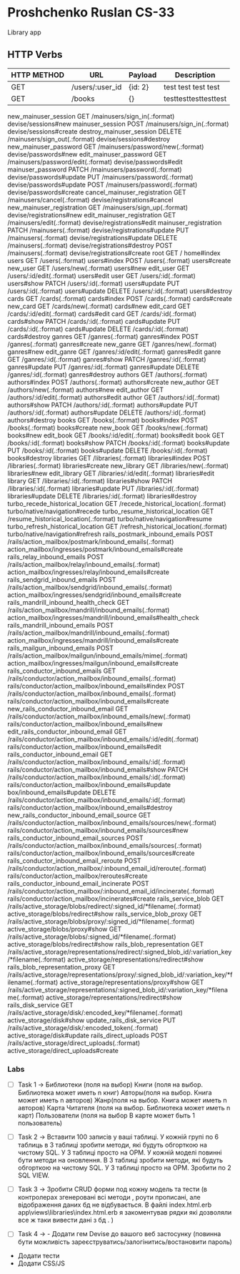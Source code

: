 # Proshchenko Ruslan CS-33


Library app

## HTTP Verbs
| HTTP METHOD | URL             | Payload | Description                  |
|-------------|-----------------|---------|------------------------------|
| GET         | /users/:user_id | {id: 2} | test test test test                      |
| GET         | /books          | {}      | testtesttesttesttest |


new_mainuser_session GET    /mainusers/sign_in(.:format)                                                                      devise/sessions#new
                        mainuser_session POST   /mainusers/sign_in(.:format)                                                                      devise/sessions#create
                destroy_mainuser_session DELETE /mainusers/sign_out(.:format)                                                                     devise/sessions#destroy
                   new_mainuser_password GET    /mainusers/password/new(.:format)                                                                 devise/passwords#new
                  edit_mainuser_password GET    /mainusers/password/edit(.:format)                                                                devise/passwords#edit
                       mainuser_password PATCH  /mainusers/password(.:format)                                                                     devise/passwords#update
                                         PUT    /mainusers/password(.:format)                                                                     devise/passwords#update
                                         POST   /mainusers/password(.:format)                                                                     devise/passwords#create
            cancel_mainuser_registration GET    /mainusers/cancel(.:format)                                                                       devise/registrations#cancel
               new_mainuser_registration GET    /mainusers/sign_up(.:format)                                                                      devise/registrations#new
              edit_mainuser_registration GET    /mainusers/edit(.:format)                                                                         devise/registrations#edit
                   mainuser_registration PATCH  /mainusers(.:format)                                                                              devise/registrations#update
                                         PUT    /mainusers(.:format)                                                                              devise/registrations#update
                                         DELETE /mainusers(.:format)                                                                              devise/registrations#destroy
                                         POST   /mainusers(.:format)                                                                              devise/registrations#create
                                    root GET    /                                                                                                 home#index
                                   users GET    /users(.:format)                                                                                  users#index
                                         POST   /users(.:format)                                                                                  users#create
                                new_user GET    /users/new(.:format)                                                                              users#new
                               edit_user GET    /users/:id/edit(.:format)                                                                         users#edit
                                    user GET    /users/:id(.:format)                                                                              users#show
                                         PATCH  /users/:id(.:format)                                                                              users#update
                                         PUT    /users/:id(.:format)                                                                              users#update
                                         DELETE /users/:id(.:format)                                                                              users#destroy
                                   cards GET    /cards(.:format)                                                                                  cards#index
                                         POST   /cards(.:format)                                                                                  cards#create
                                new_card GET    /cards/new(.:format)                                                                              cards#new
                               edit_card GET    /cards/:id/edit(.:format)                                                                         cards#edit
                                    card GET    /cards/:id(.:format)                                                                              cards#show
                                         PATCH  /cards/:id(.:format)                                                                              cards#update
                                         PUT    /cards/:id(.:format)                                                                              cards#update
                                         DELETE /cards/:id(.:format)                                                                              cards#destroy
                                  ganres GET    /ganres(.:format)                                                                                 ganres#index
                                         POST   /ganres(.:format)                                                                                 ganres#create
                               new_ganre GET    /ganres/new(.:format)                                                                             ganres#new
                              edit_ganre GET    /ganres/:id/edit(.:format)                                                                        ganres#edit
                                   ganre GET    /ganres/:id(.:format)                                                                             ganres#show
                                         PATCH  /ganres/:id(.:format)                                                                             ganres#update
                                         PUT    /ganres/:id(.:format)                                                                             ganres#update
                                         DELETE /ganres/:id(.:format)                                                                             ganres#destroy
                                 authors GET    /authors(.:format)                                                                                authors#index
                                         POST   /authors(.:format)                                                                                authors#create
                              new_author GET    /authors/new(.:format)                                                                            authors#new
                             edit_author GET    /authors/:id/edit(.:format)                                                                       authors#edit
                                  author GET    /authors/:id(.:format)                                                                            authors#show
                                         PATCH  /authors/:id(.:format)                                                                            authors#update
                                         PUT    /authors/:id(.:format)                                                                            authors#update
                                         DELETE /authors/:id(.:format)                                                                            authors#destroy
                                   books GET    /books(.:format)                                                                                  books#index
                                         POST   /books(.:format)                                                                                  books#create
                                new_book GET    /books/new(.:format)                                                                              books#new
                               edit_book GET    /books/:id/edit(.:format)                                                                         books#edit
                                    book GET    /books/:id(.:format)                                                                              books#show
                                         PATCH  /books/:id(.:format)                                                                              books#update
                                         PUT    /books/:id(.:format)                                                                              books#update
                                         DELETE /books/:id(.:format)                                                                              books#destroy
                               libraries GET    /libraries(.:format)                                                                              libraries#index
                                         POST   /libraries(.:format)                                                                              libraries#create
                             new_library GET    /libraries/new(.:format)                                                                          libraries#new
                            edit_library GET    /libraries/:id/edit(.:format)                                                                     libraries#edit
                                 library GET    /libraries/:id(.:format)                                                                          libraries#show
                                         PATCH  /libraries/:id(.:format)                                                                          libraries#update
                                         PUT    /libraries/:id(.:format)                                                                          libraries#update
                                         DELETE /libraries/:id(.:format)                                                                          libraries#destroy
        turbo_recede_historical_location GET    /recede_historical_location(.:format)                                                             turbo/native/navigation#recede
        turbo_resume_historical_location GET    /resume_historical_location(.:format)                                                             turbo/native/navigation#resume
       turbo_refresh_historical_location GET    /refresh_historical_location(.:format)                                                            turbo/native/navigation#refresh
           rails_postmark_inbound_emails POST   /rails/action_mailbox/postmark/inbound_emails(.:format)                                           action_mailbox/ingresses/postmark/inbound_emails#create
              rails_relay_inbound_emails POST   /rails/action_mailbox/relay/inbound_emails(.:format)                                              action_mailbox/ingresses/relay/inbound_emails#create
           rails_sendgrid_inbound_emails POST   /rails/action_mailbox/sendgrid/inbound_emails(.:format)                                           action_mailbox/ingresses/sendgrid/inbound_emails#create
     rails_mandrill_inbound_health_check GET    /rails/action_mailbox/mandrill/inbound_emails(.:format)                                           action_mailbox/ingresses/mandrill/inbound_emails#health_check
           rails_mandrill_inbound_emails POST   /rails/action_mailbox/mandrill/inbound_emails(.:format)                                           action_mailbox/ingresses/mandrill/inbound_emails#create
            rails_mailgun_inbound_emails POST   /rails/action_mailbox/mailgun/inbound_emails/mime(.:format)                                       action_mailbox/ingresses/mailgun/inbound_emails#create
          rails_conductor_inbound_emails GET    /rails/conductor/action_mailbox/inbound_emails(.:format)                                          rails/conductor/action_mailbox/inbound_emails#index
                                         POST   /rails/conductor/action_mailbox/inbound_emails(.:format)                                          rails/conductor/action_mailbox/inbound_emails#create
       new_rails_conductor_inbound_email GET    /rails/conductor/action_mailbox/inbound_emails/new(.:format)                                      rails/conductor/action_mailbox/inbound_emails#new
      edit_rails_conductor_inbound_email GET    /rails/conductor/action_mailbox/inbound_emails/:id/edit(.:format)                                 rails/conductor/action_mailbox/inbound_emails#edit
           rails_conductor_inbound_email GET    /rails/conductor/action_mailbox/inbound_emails/:id(.:format)                                      rails/conductor/action_mailbox/inbound_emails#show
                                         PATCH  /rails/conductor/action_mailbox/inbound_emails/:id(.:format)                                      rails/conductor/action_mailbox/inbound_emails#update
box/inbound_emails#update
                                         DELETE /rails/conductor/action_mailbox/inbound_emails/:id(.:format)                                      rails/conductor/action_mailbox/inbound_emails#destroy
new_rails_conductor_inbound_email_source GET    /rails/conductor/action_mailbox/inbound_emails/sources/new(.:format)                              rails/conductor/action_mailbox/inbound_emails/sources#new
   rails_conductor_inbound_email_sources POST   /rails/conductor/action_mailbox/inbound_emails/sources(.:format)                                  rails/conductor/action_mailbox/inbound_emails/sources#create
   rails_conductor_inbound_email_reroute POST   /rails/conductor/action_mailbox/:inbound_email_id/reroute(.:format)                               rails/conductor/action_mailbox/reroutes#create
rails_conductor_inbound_email_incinerate POST   /rails/conductor/action_mailbox/:inbound_email_id/incinerate(.:format)                            rails/conductor/action_mailbox/incinerates#create
                      rails_service_blob GET    /rails/active_storage/blobs/redirect/:signed_id/*filename(.:format)                               active_storage/blobs/redirect#show
                rails_service_blob_proxy GET    /rails/active_storage/blobs/proxy/:signed_id/*filename(.:format)                                  active_storage/blobs/proxy#show
                                         GET    /rails/active_storage/blobs/:signed_id/*filename(.:format)                                        active_storage/blobs/redirect#show
               rails_blob_representation GET    /rails/active_storage/representations/redirect/:signed_blob_id/:variation_key/*filename(.:format) active_storage/representations/redirect#show
         rails_blob_representation_proxy GET    /rails/active_storage/representations/proxy/:signed_blob_id/:variation_key/*filename(.:format)    active_storage/representations/proxy#show
                                         GET    /rails/active_storage/representations/:signed_blob_id/:variation_key/*filename(.:format)          active_storage/representations/redirect#show
                      rails_disk_service GET    /rails/active_storage/disk/:encoded_key/*filename(.:format)                                       active_storage/disk#show
               update_rails_disk_service PUT    /rails/active_storage/disk/:encoded_token(.:format)                                               active_storage/disk#update
                    rails_direct_uploads POST   /rails/active_storage/direct_uploads(.:format)                                                    active_storage/direct_uploads#create
                    
                    
 
 
 
 ### Labs
 
- [ ] Task 1 ->
Библиотеки (поля на выбор)
Книги (поля на выбор. Библиотека может иметь n книг)
Авторы(поля на выбор. Книга может иметь n авторов)
Жанр(поля на выбор. Книга может иметь n авторов)
Карта Читателя (поля на выбор. Библиотека может иметь n карт)
Пользователи (поля на выбор В карте может быть 1 пользователь)

- [ ] Task 2 -> Вставити 100 записів у ваші таблиці. У кожній групі по 6 таблиць в 3 таблиці зробити методи, які будуть обгорткою на чистому SQL. У 3 таблиці просто на ОРМ.
У кожній моделі повинні бути методи на оновлення. В 3 таблиці зробити методи, які будуть обгорткою на чистому SQL. У 3 таблиці просто на ОРМ.
Зробити по 2 SQL VIEW.

- [ ] Task 3 -> Зробити CRUD форми под кожну модель та тести (в контролерах згенеровані всі методи , роути прописані, але відображення даних бд не відбувається. В файлі index.html.erb app\views\libraries\index.html.erb я закоментував рядки які дозволяли все ж таки вивести дані з бд . )

- [ ] Task 4 ->  - Додати гем Devise до вашого веб застосунку (повинна бути можливість зареєструватись/залогінитись/востановити пароль)
- Додати тести
- Додати CSS/JS
                    
                    
